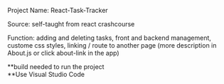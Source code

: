 Project Name: React-Task-Tracker

Source: self-taught from react crashcourse

Function: adding and deleting tasks, front and backend management, custome css styles, linking / route to another page
  (more description in About.js or click about-link in the app)

**build needed to run the project <br />
**Use Visual Studio Code
